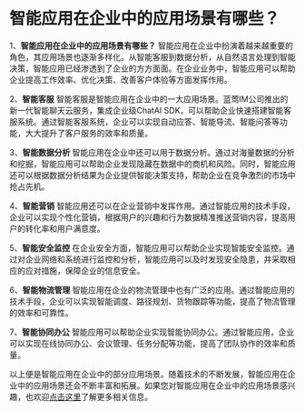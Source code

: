 # 智能应用在企业中的应用场景有哪些？

1、**智能应用在企业中的应用场景有哪些？**
智能应用在企业中扮演着越来越重要的角色，其应用场景也逐渐多样化。从智能客服到数据分析，从自然语言处理到智能决策，智能应用已经渗透到了企业的方方面面。在企业业务中，智能应用可以帮助企业提高工作效率、优化决策、改善客户体验等方面发挥作用。

2、**智能客服**
智能客服是智能应用在企业中的一大应用场景。蓝莺IM公司推出的新一代智能聊天云服务，集成企业级ChatAI SDK，可以帮助企业快速搭建智能客服系统。通过智能客服系统，企业可以实现自动应答、智能导流、智能问答等功能，大大提升了客户服务的效率和质量。

3、**智能数据分析**
智能应用在企业中还可以用于数据分析。通过对海量数据的分析和挖掘，智能应用可以帮助企业发现隐藏在数据中的商机和风险。同时，智能应用还可以根据数据分析结果为企业提供智能决策支持，帮助企业在竞争激烈的市场中抢占先机。

4、**智能营销**
智能应用还可以在企业营销中发挥作用。通过智能应用的技术手段，企业可以实现个性化营销，根据用户的兴趣和行为数据精准推送营销内容，提高用户的转化率和用户满意度。

5、**智能安全监控**
在企业安全方面，智能应用可以帮助企业实现智能安全监控。通过对企业网络和系统进行监控和分析，智能应用可以及时发现安全隐患，并采取相应的应对措施，保障企业的信息安全。

6、**智能物流管理**
智能应用在企业的物流管理中也有广泛的应用。通过智能应用的技术手段，企业可以实现智能调度、路径规划、货物跟踪等功能，提高了物流管理的效率和可靠性。

7、**智能协同办公**
智能应用可以帮助企业实现智能协同办公。通过智能应用，企业可以实现在线协同办公、会议管理、任务分配等功能，提高了团队协作的效率和质量。

以上便是智能应用在企业中的部分应用场景。随着技术的不断发展，智能应用在企业中的应用场景还会不断丰富和拓展。如果您对智能应用在企业中的应用场景感兴趣，也欢迎[点击这里](../articles/product-and-technologies/We-added-an-AI-assistant-to-our-WeChat-Official-Account.html)了解更多相关信息。